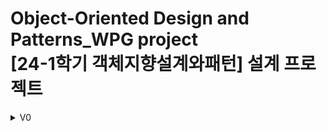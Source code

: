 # Object-Oriented Design and Patterns_WPG project <br> [24-1학기 객체지향설계와패턴] 설계 프로젝트
 
<details>
 <summary>V0</summary>
  <img src="UML/UML_v0.png" alt="UML_v0" width="700">
</details>
